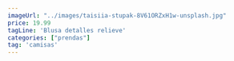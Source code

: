 ```yaml
---
imageUrl: "../images/taisiia-stupak-8V61ORZxH1w-unsplash.jpg"
price: 19.99
tagLine: 'Blusa detalles relieve'
categories: ["prendas"]
tag: 'camisas'
---
```

